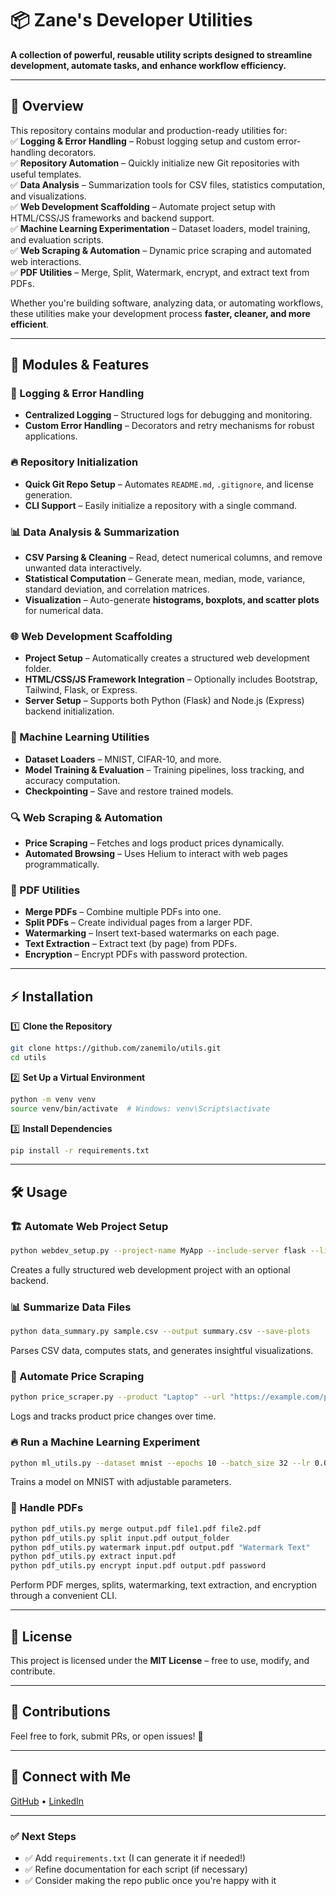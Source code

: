 # 📦 Zane's Developer Utilities
**A collection of powerful, reusable utility scripts designed to streamline development, automate tasks, and enhance workflow efficiency.**

---

## 🚀 Overview
This repository contains modular and production-ready utilities for:  
✅ **Logging & Error Handling** – Robust logging setup and custom error-handling decorators.  
✅ **Repository Automation** – Quickly initialize new Git repositories with useful templates.  
✅ **Data Analysis** – Summarization tools for CSV files, statistics computation, and visualizations.  
✅ **Web Development Scaffolding** – Automate project setup with HTML/CSS/JS frameworks and backend support.  
✅ **Machine Learning Experimentation** – Dataset loaders, model training, and evaluation scripts.  
✅ **Web Scraping & Automation** – Dynamic price scraping and automated web interactions.   
✅ **PDF Utilities** –  Merge, Split, Watermark, encrypt, and extract text from PDFs.   

Whether you're building software, analyzing data, or automating workflows, these utilities make your development process **faster, cleaner, and more efficient**.

---

## 🔧 Modules & Features
### 📝 Logging & Error Handling
- **Centralized Logging** – Structured logs for debugging and monitoring.
- **Custom Error Handling** – Decorators and retry mechanisms for robust applications.

### 🔥 Repository Initialization
- **Quick Git Repo Setup** – Automates `README.md`, `.gitignore`, and license generation.
- **CLI Support** – Easily initialize a repository with a single command.

### 📊 Data Analysis & Summarization
- **CSV Parsing & Cleaning** – Read, detect numerical columns, and remove unwanted data interactively.
- **Statistical Computation** – Generate mean, median, mode, variance, standard deviation, and correlation matrices.
- **Visualization** – Auto-generate **histograms, boxplots, and scatter plots** for numerical data.

### 🌐 Web Development Scaffolding
- **Project Setup** – Automatically creates a structured web development folder.
- **HTML/CSS/JS Framework Integration** – Optionally includes Bootstrap, Tailwind, Flask, or Express.
- **Server Setup** – Supports both Python (Flask) and Node.js (Express) backend initialization.

### 🤖 Machine Learning Utilities
- **Dataset Loaders** – MNIST, CIFAR-10, and more.
- **Model Training & Evaluation** – Training pipelines, loss tracking, and accuracy computation.
- **Checkpointing** – Save and restore trained models.

### 🔍 Web Scraping & Automation
- **Price Scraping** – Fetches and logs product prices dynamically.
- **Automated Browsing** – Uses Helium to interact with web pages programmatically.

### 📄 PDF Utilities

- **Merge PDFs** – Combine multiple PDFs into one.
- **Split PDFs** – Create individual pages from a larger PDF.
- **Watermarking** – Insert text-based watermarks on each page.
- **Text Extraction** – Extract text (by page) from PDFs.
- **Encryption** – Encrypt PDFs with password protection.

---

## ⚡ Installation
1️⃣ **Clone the Repository**  
```bash
git clone https://github.com/zanemilo/utils.git
cd utils
```
2️⃣ **Set Up a Virtual Environment**  
```bash
python -m venv venv
source venv/bin/activate  # Windows: venv\Scripts\activate
```
3️⃣ **Install Dependencies**  
```bash
pip install -r requirements.txt
```

---

## 🛠 Usage
### 🏗 Automate Web Project Setup
```bash
python webdev_setup.py --project-name MyApp --include-server flask --license MIT
```
Creates a fully structured web development project with an optional backend.

### 📊 Summarize Data Files
```bash
python data_summary.py sample.csv --output summary.csv --save-plots
```
Parses CSV data, computes stats, and generates insightful visualizations.

### 📡 Automate Price Scraping
```bash
python price_scraper.py --product "Laptop" --url "https://example.com/product"
```
Logs and tracks product price changes over time.

### 🔥 Run a Machine Learning Experiment
```bash
python ml_utils.py --dataset mnist --epochs 10 --batch_size 32 --lr 0.001 --save_path mnist_model.pth
```
Trains a model on MNIST with adjustable parameters.

### 📄 Handle PDFs
```bash
python pdf_utils.py merge output.pdf file1.pdf file2.pdf
python pdf_utils.py split input.pdf output_folder
python pdf_utils.py watermark input.pdf output.pdf "Watermark Text"
python pdf_utils.py extract input.pdf
python pdf_utils.py encrypt input.pdf output.pdf password
```
Perform PDF merges, splits, watermarking, text extraction, and encryption through a convenient CLI.

---

## 📜 License
This project is licensed under the **MIT License** – free to use, modify, and contribute.

---

## 🌟 Contributions
Feel free to fork, submit PRs, or open issues! 🚀  

---

## 🔗 Connect with Me
[GitHub](https://github.com/zanemilo) • [LinkedIn](https://www.linkedin.com/in/zanedeso)

---

### ✅ Next Steps
- ✅ Add `requirements.txt` (I can generate it if needed!)
- ✅ Refine documentation for each script (if necessary)
- ✅ Consider making the repo public once you're happy with it
